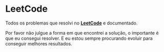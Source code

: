 # LeetCode

Todos os problemas que resolvi no **[LeetCode](https://leetcode.com)** e documentado.

Por favor não julgue a forma em que encontrei a solução, o importante é que eu consegui resolver.
E eu estou sempre procurando evoluir para conseguir melhores resultados.